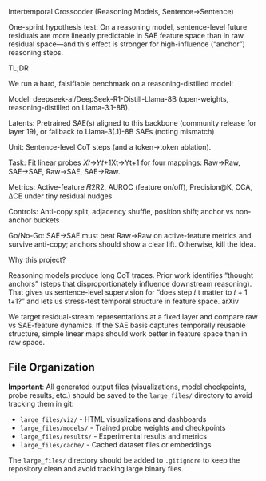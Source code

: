 Intertemporal Crosscoder (Reasoning Models, Sentence→Sentence)

One-sprint hypothesis test: On a reasoning model, sentence-level future residuals are more linearly predictable in SAE feature space than in raw residual space—and this effect is stronger for high-influence (“anchor”) reasoning steps.


TL;DR

We run a hard, falsifiable benchmark on a reasoning-distilled model:

Model: deepseek-ai/DeepSeek-R1-Distill-Llama-8B (open-weights, reasoning-distilled on Llama-3.1-8B).

Latents: Pretrained SAE(s) aligned to this backbone (community release for layer 19), or fallback to Llama-3(.1)-8B SAEs (noting mismatch)

Unit: Sentence-level CoT steps (and a token→token ablation).

Task: Fit linear probes 
𝑋𝑡→𝑌𝑡+1Xt→Yt+1 for four mappings: Raw→Raw, SAE→SAE, Raw→SAE, SAE→Raw.

Metrics: Active-feature 
𝑅2R2, AUROC (feature on/off), Precision@K, CCA, ΔCE under tiny residual nudges.

Controls: Anti-copy split, adjacency shuffle, position shift; anchor vs non-anchor buckets

Go/No-Go: SAE→SAE must beat Raw→Raw on active-feature metrics and survive anti-copy; anchors should show a clear lift. Otherwise, kill the idea.

Why this project?

Reasoning models produce long CoT traces. Prior work identifies “thought anchors” (steps that disproportionately influence downstream reasoning). That gives us sentence-level supervision for “does step 
𝑡
t matter to 
𝑡
+
1
t+1?” and lets us stress-test temporal structure in feature space. 
arXiv

We target residual-stream representations at a fixed layer and compare raw vs SAE-feature dynamics. If the SAE basis captures temporally reusable structure, simple linear maps should work better in feature space than in raw space.

## File Organization

**Important**: All generated output files (visualizations, model checkpoints, probe results, etc.) should be saved to the `large_files/` directory to avoid tracking them in git:

- `large_files/viz/` - HTML visualizations and dashboards
- `large_files/models/` - Trained probe weights and checkpoints
- `large_files/results/` - Experimental results and metrics
- `large_files/cache/` - Cached dataset files or embeddings

The `large_files/` directory should be added to `.gitignore` to keep the repository clean and avoid tracking large binary files.




